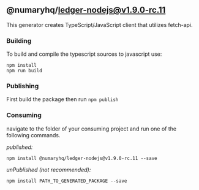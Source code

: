 ## @numaryhq/ledger-nodejs@v1.9.0-rc.11

This generator creates TypeScript/JavaScript client that utilizes fetch-api.

### Building

To build and compile the typescript sources to javascript use:
```
npm install
npm run build
```

### Publishing

First build the package then run ```npm publish```

### Consuming

navigate to the folder of your consuming project and run one of the following commands.

_published:_

```
npm install @numaryhq/ledger-nodejs@v1.9.0-rc.11 --save
```

_unPublished (not recommended):_

```
npm install PATH_TO_GENERATED_PACKAGE --save
